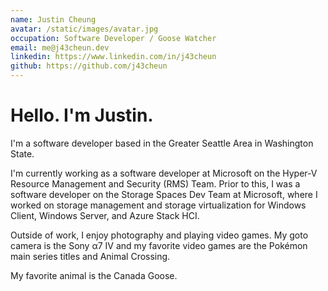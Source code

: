 ```yaml
---
name: Justin Cheung
avatar: /static/images/avatar.jpg
occupation: Software Developer / Goose Watcher
email: me@j43cheun.dev
linkedin: https://www.linkedin.com/in/j43cheun
github: https://github.com/j43cheun
---
```


# Hello. I'm Justin.

I'm a software developer based in the Greater Seattle Area in Washington State.

I'm currently working as a software developer at Microsoft on the Hyper-V
Resource Management and Security (RMS) Team. Prior to this, I was a software
developer on the Storage Spaces Dev Team at Microsoft, where I worked on storage
management and storage virtualization for Windows Client, Windows Server, and
Azure Stack HCI.

Outside of work, I enjoy photography and playing video games. My goto camera is
the Sony α7 IV and my favorite video games are the Pokémon main series titles
and Animal Crossing.

My favorite animal is the Canada Goose.
